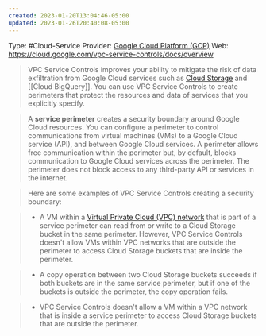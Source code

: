 ```yaml
---
created: 2023-01-20T13:04:46-05:00
updated: 2023-01-26T20:40:08-05:00
---
```

Type: #Cloud-Service 
Provider: [Google Cloud Platform (GCP)](../Google%20Cloud%20Platform%20(GCP).md)
Web: https://cloud.google.com/vpc-service-controls/docs/overview

>VPC Service Controls improves your ability to mitigate the risk of data exfiltration from Google Cloud services such as [Cloud Storage](Cloud%20Storage) and [[Cloud BigQuery]]. You can use VPC Service Controls to create perimeters that protect the resources and data of services that you explicitly specify.

>A **service perimeter** creates a security boundary around Google Cloud resources. You can configure a perimeter to control communications from virtual machines (VMs) to a Google Cloud service (API), and between Google Cloud services. A perimeter allows free communication within the perimeter but, by default, blocks communication to Google Cloud services across the perimeter. The perimeter does not block access to any third-party API or services in the internet.

>Here are some examples of VPC Service Controls creating a security boundary:

>-   A VM within a [Virtual Private Cloud (VPC) network](https://cloud.google.com/vpc/docs/vpc) that is part of a service perimeter can read from or write to a Cloud Storage bucket in the same perimeter. However, VPC Service Controls doesn't allow VMs within VPC networks that are outside the perimeter to access Cloud Storage buckets that are inside the perimeter.
    
>-   A copy operation between two Cloud Storage buckets succeeds if both buckets are in the same service perimeter, but if one of the buckets is outside the perimeter, the copy operation fails.
    
>-   VPC Service Controls doesn't allow a VM within a VPC network that is inside a service perimeter to access Cloud Storage buckets that are outside the perimeter.